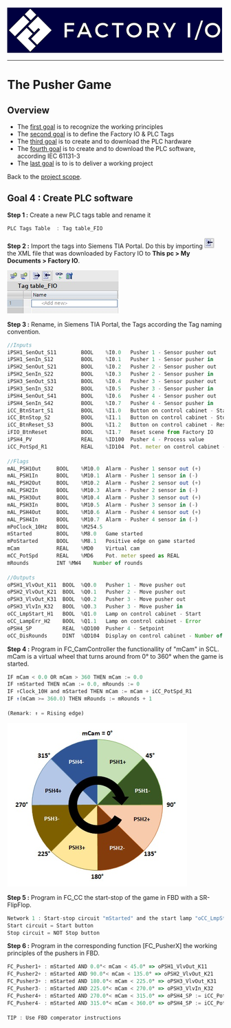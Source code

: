 ![Factory IO](../Ex03/Images/logo_fio.png)
_____________________________________
# The Pusher Game
## Overview
-   The [first goal](Ex03/Subchapter04_01.md) is to recognize the working principles
-   The [second goal](Ex03/Subchapter04_02.md) is to define the Factory IO & PLC Tags
-   The [third goal](Ex03/Subchapter04_03.md) is to create and to download the PLC hardware
-   The [fourth goal](Ex03/Subchapter04_04.md) is to create and to download the PLC software, according IEC 61131-3
-   The [last goal](Ex03/Subchapter04_05.md) is to is to deliver a working project

Back to the [project scope](Ex03/Subchapter04.md).

## Goal 4 : Create PLC software

**Step 1 :** Create a new PLC tags table and rename it
```javascript
PLC Tags Table  : Tag table_FIO
```

**Step 2 :** Import the tags into Siemens TIA Portal. Do this by importing ![Import Tags icon](../Ex03/Images/TAG_Table_import_icon.jpg) the XML file that was downloaded by Factory IO to **This pc > My Documents > Factory IO**.

![Import Tags](../Ex03/Images/TAG_Table_import.jpg)

**Step 3 :** Rename, in Siemens TIA Portal, the Tags according the Tag naming convention.
```javascript
//Inputs
iPSH1_SenOut_S11        BOOL	%I0.0	Pusher 1 - Sensor pusher out
iPSH1_SenIn_S12	        BOOL	%I0.1	Pusher 1 - Sensor pusher in
iPSH2_SenOut_S21      	BOOL	%I0.2	Pusher 2 - Sensor pusher out
iPSH2_SenIn_S22	        BOOL	%I0.3	Pusher 2 - Sensor pusher in
iPSH3_SenOut_S31      	BOOL	%I0.4	Pusher 3 - Sensor pusher out
iPSH3_SenIn_S32	        BOOL	%I0.5	Pusher 3 - Sensor pusher in
iPSH4_SenOut_S41        BOOL	%I0.6	Pusher 4 - Sensor pusher out
iPSH4_SenIn_S42	        BOOL	%I0.7	Pusher 4 - Sensor pusher in
iCC_BtnStart_S1	        BOOL	%I1.0	Button on control cabinet - Start
iCC_BtnStop_S2	        BOOL	%I1.1	Button on control cabinet - Stop
iCC_BtnReset_S3	        BOOL	%I1.2	Button on control cabinet - Reset
iFIO_BtnReset           BOOL	%I1.7	Reset scene from Factory IO
iPSH4_PV                REAL	%ID100	Pusher 4 - Process value
iCC_PotSpd_R1           REAL	%ID104	Pot. meter on control cabinet - Speed control

//Flags
mAL_PSH1Out     BOOL	%M10.0	Alarm - Pusher 1 sensor out (+)
mAL_PSH1In      BOOL	%M10.1	Alarm - Pusher 1 sensor in (-)
mAL_PSH2Out     BOOL	%M10.2	Alarm - Pusher 2 sensor out (+)
mAL_PSH2In      BOOL	%M10.3	Alarm - Pusher 2 sensor in (-)
mAL_PSH3Out     BOOL	%M10.4	Alarm - Pusher 3 sensor out (+)
mAL_PSH3In      BOOL	%M10.5	Alarm - Pusher 3 sensor in (-)
mAL_PSH4Out     BOOL	%M10.6	Alarm - Pusher 4 sensor out (+)
mAL_PSH4In      BOOL	%M10.7	Alarm - Pusher 4 sensor in (-)
mPoClock_10Hz   BOOL	%M254.5
mStarted        BOOL	%M8.0	Game started
mPoStarted      BOOL	%M8.1	Positive edge on game started
mCam            REAL	%MD0	Virtual cam
mCC_PotSpd      REAL	%MD6	Pot. meter speed as REAL
mRounds         INT	%MW4	Number of rounds

//Outputs
oPSH1_VlvOut_K11  BOOL	%Q0.0	Pusher 1 - Move pusher out
oPSH2_VlvOut_K21  BOOL	%Q0.1	Pusher 2 - Move pusher out
oPSH3_VlvOut_K31  BOOL	%Q0.2	Pusher 3 - Move pusher out
oPSH3_VlvIn_K32   BOOL	%Q0.3	Pusher 3 - Move pusher in
oCC_LmpStart_H1   BOOL	%Q1.0	Lamp on control cabinet - Start
oCC_LampErr_H2    BOOL	%Q1.1	Lamp on control cabinet - Error
oPSH4_SP          REAL	%QD100	Pusher 4 - Setpoint
oCC_DisRounds     DINT	%QD104	Display on control cabinet - Number of rounds
```

**Step 4 :** Program in FC_CamController the functionallity of "mCam" in SCL. mCam is a virtual wheel that turns around from 0° to 360° when the game is started.

```javascript
IF mCam < 0.0 OR mCam > 360 THEN mCam := 0.0
IF ↑mStarted THEN mCam := 0.0, mRounds := 0
IF ↑Clock_10H and mStarted THEN mCam := mCam + iCC_PotSpd_R1
IF ↑(mCam >= 360.0) THEN mRounds := mRounds + 1

(Remark: ↑ = Rising edge)
```

![Cam Controller](../Ex03/Images/CamController.jpg)

**Step 5 :** Program in FC_CC the start-stop of the game in FBD with a SR-FlipFlop.
```javascript
Network 1 : Start-stop circuit "mStarted" and the start lamp "oCC_LmpStart_H1"
Start circuit = Start button
Stop circuit = NOT Stop button
```

**Step 6 :** Program in the corresponding function [FC_PusherX] the working principles of the pushers in FBD.
```javascript
FC_Pusher1+ : mStarted AND 0.0°< mCam < 45.0° => oPSH1_VlvOut_K11
FC_Pusher2+ : mStarted AND 90.0°< mCam < 135.0° => oPSH2_VlvOut_K21
FC_Pusher3+ : mStarted AND 180.0°< mCam < 225.0° => oPSH3_VlvOut_K31
FC_Pusher3- : mStarted AND 225.0°< mCam < 270.0° => oPSH3_VlvIn_K32
FC_Pusher4+ : mStarted AND 270.0°< mCam < 315.0° => oPSH4_SP := iCC_PotSpd_R1
FC_Pusher4- : mStarted AND 315.0°< mCam < 360.0° => oPSH4_SP := iCC_PotSpd_R1 * (-1.0)

TIP : Use FBD comperator instructions
```
